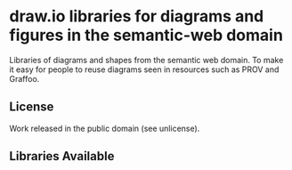 # draw.io libraries for diagrams and figures in the semantic-web domain
Libraries of diagrams and shapes from the semantic
web domain. To make it easy for people to reuse diagrams seen in resources such
as PROV and Graffoo.

## License
Work released in the public domain (see unlicense).

## Libraries Available
